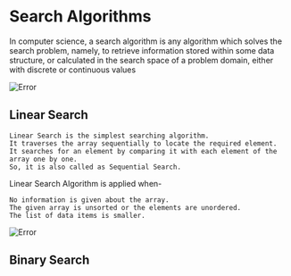 # Search Algorithms
In computer science, a search algorithm is any algorithm which solves the search problem, namely, to retrieve information stored within some data structure, or calculated in the search space of a problem domain, either with discrete or continuous values

![Error](https://www.gatevidyalay.com/wp-content/uploads/2018/07/Searching-Algorithms-Approaches-to-Searching.png)

## Linear Search
    Linear Search is the simplest searching algorithm.
    It traverses the array sequentially to locate the required element.
    It searches for an element by comparing it with each element of the array one by one.
    So, it is also called as Sequential Search.

Linear Search Algorithm is applied when-

    No information is given about the array.
    The given array is unsorted or the elements are unordered.
    The list of data items is smaller.

![Error](https://www.cdn.geeksforgeeks.org/wp-content/uploads/Linear-Search.png)
## Binary Search
